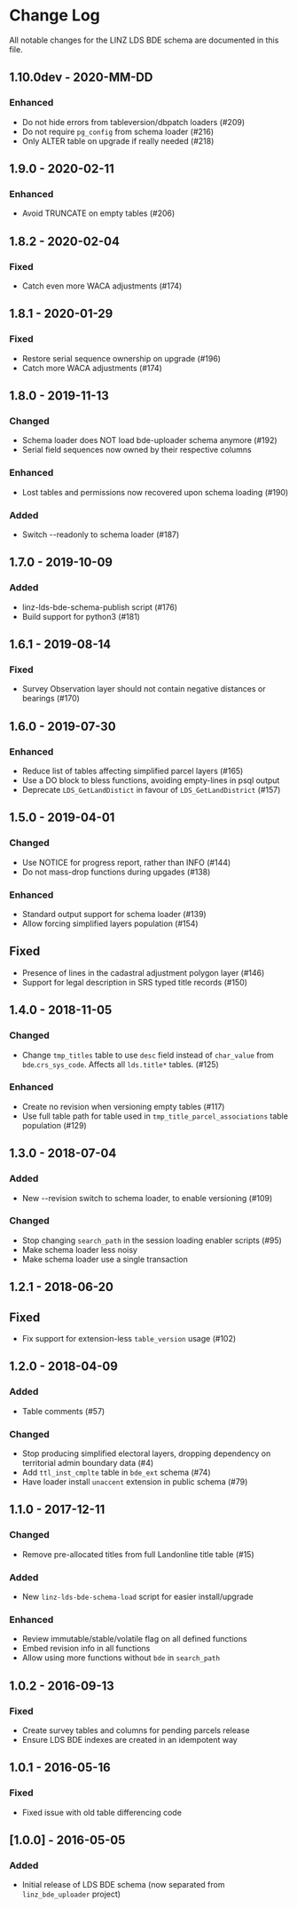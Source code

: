 # Change Log

All notable changes for the LINZ LDS BDE schema are documented in
this file.

## 1.10.0dev - 2020-MM-DD
### Enhanced
- Do not hide errors from tableversion/dbpatch loaders (#209)
- Do not require `pg_config` from schema loader (#216)
- Only ALTER table on upgrade if really needed (#218)


## 1.9.0 - 2020-02-11
### Enhanced
- Avoid TRUNCATE on empty tables (#206)

## 1.8.2 - 2020-02-04
### Fixed
- Catch even more WACA adjustments (#174)

## 1.8.1 - 2020-01-29
### Fixed
- Restore serial sequence ownership on upgrade (#196)
- Catch more WACA adjustments (#174)

## 1.8.0 - 2019-11-13
### Changed
- Schema loader does NOT load bde-uploader schema anymore (#192)
- Serial field sequences now owned by their respective columns
### Enhanced
- Lost tables and permissions now recovered upon schema loading (#190)
### Added
- Switch --readonly to schema loader (#187)

## 1.7.0 - 2019-10-09
### Added
- linz-lds-bde-schema-publish script (#176)
- Build support for python3 (#181)

## 1.6.1 - 2019-08-14
### Fixed
- Survey Observation layer should not contain negative distances
  or bearings (#170)

## 1.6.0 - 2019-07-30
### Enhanced
- Reduce list of tables affecting simplified parcel layers (#165)
- Use a DO block to bless functions, avoiding empty-lines in psql output
- Deprecate `LDS_GetLandDistict` in favour of `LDS_GetLandDistrict` (#157)

## 1.5.0 - 2019-04-01
### Changed
- Use NOTICE for progress report, rather than INFO (#144)
- Do not mass-drop functions during upgades (#138)
### Enhanced
- Standard output support for schema loader (#139)
- Allow forcing simplified layers population (#154)
## Fixed
- Presence of lines in the cadastral adjustment polygon layer (#146)
- Support for legal description in SRS typed title records (#150)

## 1.4.0 - 2018-11-05
### Changed
- Change `tmp_titles` table to use `desc` field instead of `char_value`
  from `bde`.`crs_sys_code`. Affects all `lds.title*` tables. (#125)
### Enhanced
- Create no revision when versioning empty tables (#117)
- Use full table path for table used in `tmp_title_parcel_associations`
  table population (#129)

## 1.3.0 - 2018-07-04
### Added
- New --revision switch to schema loader, to enable versioning (#109)
### Changed
- Stop changing `search_path` in the session loading enabler
  scripts (#95)
- Make schema loader less noisy
- Make schema loader use a single transaction

## 1.2.1 - 2018-06-20
## Fixed
- Fix support for extension-less `table_version` usage (#102)

## 1.2.0 - 2018-04-09
### Added
- Table comments (#57)
### Changed
- Stop producing simplified electoral layers, dropping dependency
  on territorial admin boundary data (#4)
- Add `ttl_inst_cmplte` table in `bde_ext` schema (#74)
- Have loader install `unaccent` extension in public schema (#79)

## 1.1.0 - 2017-12-11
### Changed
- Remove pre-allocated titles from full Landonline title table (#15)
### Added
- New `linz-lds-bde-schema-load` script for easier install/upgrade
### Enhanced
- Review immutable/stable/volatile flag on all defined functions
- Embed revision info in all functions
- Allow using more functions without `bde` in `search_path`

## 1.0.2 - 2016-09-13
### Fixed
- Create survey tables and columns for pending parcels release
- Ensure LDS BDE indexes are created in an idempotent way

## 1.0.1 - 2016-05-16
### Fixed
- Fixed issue with old table differencing code

## [1.0.0] - 2016-05-05
### Added
- Initial release of LDS BDE schema (now separated from
  `linz_bde_uploader` project)
